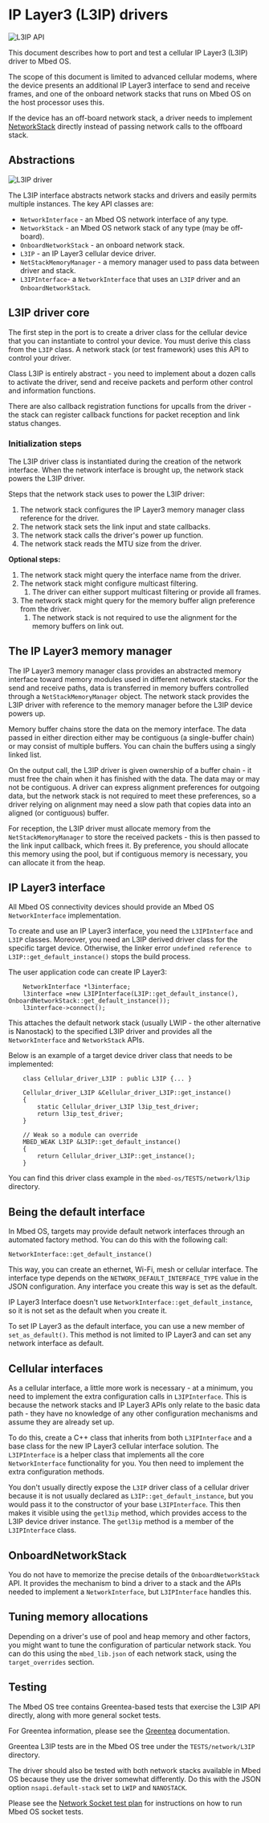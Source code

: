 <h1 id="l3-porting">IP Layer3 (L3IP) drivers</h1>

![L3IP API](../../images/l3ip.png)

This document describes how to port and test a cellular IP Layer3 (L3IP) driver to Mbed OS.

The scope of this document is limited to advanced cellular modems, where the device presents an additional IP Layer3 interface to send and receive frames, and one of the onboard network stacks that runs on Mbed OS on the host processor uses this.

If the device has an off-board network stack, a driver needs to implement [NetworkStack](../porting/networkstack.html) directly instead of passing network calls to the offboard stack.

## Abstractions

![L3IP driver](../../images/l3ip-driver.png)

The L3IP interface abstracts network stacks and drivers and easily permits multiple instances. The key API classes are:

- `NetworkInterface` - an Mbed OS network interface of any type.
- `NetworkStack` - an Mbed OS network stack of any type (may be off-board).
- `OnboardNetworkStack` - an onboard network stack.
- `L3IP` - an IP Layer3 cellular device driver.
- `NetStackMemoryManager` - a memory manager used to pass data between driver and stack.
- `L3IPInterface`- a `NetworkInterface` that uses an `L3IP` driver and an `OnboardNetworkStack`.

## L3IP driver core

The first step in the port is to create a driver class for the cellular device that you can instantiate to control your device. You must derive this class from the `L3IP` class. A network stack (or test framework) uses this API to control your driver.

Class L3IP is entirely abstract - you need to implement about a dozen calls to activate the driver, send and receive packets and perform other control and information functions.

There are also callback registration functions for upcalls from the driver - the stack can register callback functions for packet reception and link status changes.

### Initialization steps

The L3IP driver class is instantiated during the creation of the network interface. When the network interface is brought up, the network stack powers the L3IP driver.

Steps that the network stack uses to power the L3IP driver:

1. The network stack configures the IP Layer3 memory manager class reference for the driver.
1. The network stack sets the link input and state callbacks.
1. The network stack calls the driver's power up function.
1. The network stack reads the MTU size from the driver.

**Optional steps:**

1. The network stack might query the interface name from the driver.
1. The network stack might configure multicast filtering.
   1. The driver can either support multicast filtering or provide all frames.
1. The network stack might query for the memory buffer align preference from the driver.
   1. The network stack is not required to use the alignment for the memory buffers on link out.

## The IP Layer3 memory manager

The IP Layer3 memory manager class provides an abstracted memory interface toward memory modules used in different network stacks. For the send and receive paths, data is transferred in memory buffers controlled through a `NetStackMemoryManager` object. The network stack provides the L3IP driver with reference to the memory manager before the L3IP device powers up.

Memory buffer chains store the data on the memory interface. The data passed in either direction either may be contiguous (a single-buffer chain) or may consist of multiple buffers. You can chain the buffers using a singly linked list.

On the output call, the L3IP driver is given ownership of a buffer chain - it must free the chain when it has finished with the data. The data may or may not be contiguous. A driver can express alignment preferences for outgoing data, but the network stack is not required to meet these preferences, so a driver relying on alignment may need a slow path that copies data into an aligned (or contiguous) buffer.

For reception, the L3IP driver must allocate memory from the `NetStackMemoryManager` to store the received packets - this is then passed to the link input callback, which frees it. By preference, you should allocate this memory using the pool, but if contiguous memory is necessary, you can allocate it from the heap.

## IP Layer3 interface

All Mbed OS connectivity devices should provide an Mbed OS `NetworkInterface` implementation.

To create and use an IP Layer3 interface, you need the `L3IPInterface` and `L3IP` classes. Moreover, you need an L3IP derived driver class for the specific target device. Otherwise, the linker error `undefined reference to L3IP::get_default_instance()` stops the build process.

The user application code can create IP Layer3:

```
   	NetworkInterface *l3interface;
   	l3interface =new L3IPInterface(L3IP::get_default_instance(), OnboardNetworkStack::get_default_instance());
   	l3interface->connect();
```

This attaches the default network stack (usually LWIP - the other alternative is Nanostack) to the specified L3IP driver and provides all the `NetworkInterface` and `NetworkStack` APIs.

Below is an example of a target device driver class that needs to be implemented:

```
	class Cellular_driver_L3IP : public L3IP {... }

	Cellular_driver_L3IP &Cellular_driver_L3IP::get_instance()
	{
    	static Cellular_driver_L3IP l3ip_test_driver;
    	return l3ip_test_driver;
	}

	// Weak so a module can override
	MBED_WEAK L3IP &L3IP::get_default_instance()
	{
    	return Cellular_driver_L3IP::get_instance();
	}
```

You can find this driver class example in the `mbed-os/TESTS/network/l3ip` directory.

## Being the default interface

In Mbed OS, targets may provide default network interfaces through an automated factory method. You can do this with the following call:

	NetworkInterface::get_default_instance()

This way, you can create an ethernet, Wi-Fi, mesh or cellular interface. The interface type depends on the `NETWORK_DEFAULT_INTERFACE_TYPE` value in the JSON configuration. Any interface you create this way is set as the default.

IP Layer3 Interface doesn't use `NetworkInterface::get_default_instance`, so it is not set as the default when you create it.

To set IP Layer3 as the default interface, you can use a new member of `set_as_default()`. This method is not limited to IP Layer3 and can set any network interface as default.

## Cellular interfaces

As a cellular interface, a little more work is necessary - at a minimum, you need to implement the extra configuration calls in `L3IPInterface`. This is because the network stacks and IP Layer3 APIs only relate to the basic data path - they have no knowledge of any other configuration mechanisms and assume they are already set up.

To do this, create a C++ class that inherits from both `L3IPInterface` and a base class for the new IP Layer3 cellular interface solution. The `L3IPInterface` is a helper class that implements all the core `NetworkInterface` functionality for you. You then need to implement the extra configuration methods.

You don't usually directly expose the `L3IP` driver class of a cellular  driver because it is not usually declared as `L3IP::get_default_instance`, but you would pass it to the constructor of your base `L3IPInterface`. This then makes it visible using the `getl3ip` method, which provides access to the L3IP device driver instance. The `getl3ip` method is a member of the `L3IPInterface` class.

## OnboardNetworkStack

You do not have to memorize the precise details of the `OnboardNetworkStack` API. It provides the mechanism to bind a driver to a stack and the APIs needed to implement a `NetworkInterface`, but `L3IPInterface` handles this.

## Tuning memory allocations

Depending on a driver's use of pool and heap memory and other factors, you might want to tune the configuration of particular network stack. You can do this using the `mbed_lib.json` of each network stack, using the `target_overrides` section.

## Testing

The Mbed OS tree contains Greentea-based tests that exercise the L3IP API directly, along with more general socket tests.

For Greentea information, please see the [Greentea](../tools/greentea-testing-applications.html) documentation.

Greentea L3IP tests are in the Mbed OS tree under the `TESTS/network/L3IP` directory.

The driver should also be tested with both network stacks available in Mbed OS because they use the driver somewhat differently. Do this with the JSON option `nsapi.default-stack` set to `LWIP` and `NANOSTACK`.

Please see the [Network Socket test plan](https://github.com/ARMmbed/mbed-os/blob/master/TESTS/netsocket/README.md) for instructions on how to run Mbed OS socket tests.
